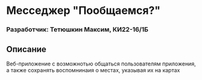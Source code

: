 # Месседжер "Пообщаемся?"
### Разработчик: Тетюшкин Максим, КИ22-16/1Б
## Описание
Веб-приложение с возможнотью общаться пользователям приложения, а также сохранять воспомнинаия о местах, указывая их на картах
  
